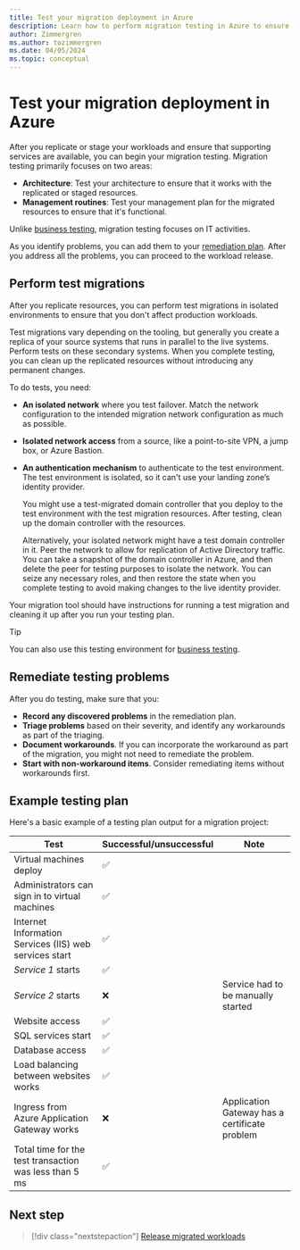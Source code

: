 ```yaml
---
title: Test your migration deployment in Azure
description: Learn how to perform migration testing in Azure to ensure that your architecture works with the replicated or staged resources.
author: Zimmergren
ms.author: tozimmergren
ms.date: 04/05/2024
ms.topic: conceptual
---
```


# Test your migration deployment in Azure

After you replicate or stage your workloads and ensure that supporting services are available, you can begin your migration testing. Migration testing primarily focuses on two areas:

- **Architecture**: Test your architecture to ensure that it works with the replicated or staged resources.
- **Management routines**: Test your management plan for the migrated resources to ensure that it's functional.

Unlike [business testing](../release/business-test.md), migration testing focuses on IT activities.

As you identify problems, you can add them to your [remediation plan](../deploy/remediate.md). After you address all the problems, you can proceed to the workload release.

## Perform test migrations

After you replicate resources, you can perform test migrations in isolated environments to ensure that you don't affect production workloads.

Test migrations vary depending on the tooling, but generally you create a replica of your source systems that runs in parallel to the live systems. Perform tests on these secondary systems. When you complete testing, you can clean up the replicated resources without introducing any permanent changes.

To do tests, you need:

- **An isolated network** where you test failover. Match the network configuration to the intended migration network configuration as much as possible.

- **Isolated network access** from a source, like a point-to-site VPN, a jump box, or Azure Bastion.
- **An authentication mechanism** to authenticate to the test environment. The test environment is isolated, so it can't use your landing zone’s identity provider.
  
  You might use a test-migrated domain controller that you deploy to the test environment with the test migration resources. After testing, clean up the domain controller with the resources.
  
  Alternatively, your isolated network might have a test domain controller in it. Peer the network to allow for replication of Active Directory traffic. You can take a snapshot of the domain controller in Azure, and then delete the peer for testing purposes to isolate the network. You can seize any necessary roles, and then restore the state when you complete testing to avoid making changes to the live identity provider.

Your migration tool should have instructions for running a test migration and cleaning it up after you run your testing plan.

> [!TIP]
> You can also use this testing environment for [business testing](../release/business-test.md).

## Remediate testing problems

After you do testing, make sure that you:

- **Record any discovered problems** in the remediation plan.
- **Triage problems** based on their severity, and identify any workarounds as part of the triaging.
- **Document workarounds**. If you can incorporate the workaround as part of the migration, you might not need to remediate the problem.
- **Start with non-workaround items**. Consider remediating items without workarounds first.

## Example testing plan

Here's a basic example of a testing plan output for a migration project:

|Test|Successful/unsuccessful|Note|
|---|---|---|
|Virtual machines deploy|&#x2705;||
|Administrators can sign in to virtual machines|&#x2705;||
|Internet Information Services (IIS) web services start|&#x2705;||
|*Service 1* starts|&#x2705;||
|*Service 2* starts|&#x274C;|Service had to be manually started|
|Website access|&#x2705;||
|SQL services start|&#x2705;||
|Database access|&#x2705;||
|Load balancing between websites works|&#x2705;||
|Ingress from Azure Application Gateway works|&#x274C;|Application Gateway has a certificate problem|
|Total time for the test transaction was less than 5 ms|&#x2705;||

## Next step

> [!div class="nextstepaction"]
> [Release migrated workloads](../release/index.md)
